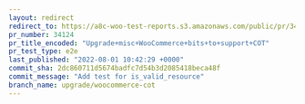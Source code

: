```yaml
---
layout: redirect
redirect_to: https://a8c-woo-test-reports.s3.amazonaws.com/public/pr/34124/e2e/index.html
pr_number: 34124
pr_title_encoded: "Upgrade+misc+WooCommerce+bits+to+support+COT"
pr_test_type: e2e
last_published: "2022-08-01 10:42:29 +0000"
commit_sha: 2dc860711d5674badfc7d54b3d2085418beca48f
commit_message: "Add test for is_valid_resource"
branch_name: upgrade/woocommerce-cot
---
```

